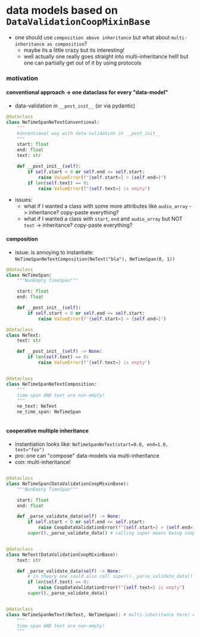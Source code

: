 # data models based on `DataValidationCoopMixinBase`
- one should use `composition above inheritance` but what about `multi-inheritance as composition`?
  - maybe its a little crazy but its interesting!
  - well actually one really goes straight into multi-inheritance hell! but one can partially get out of it by using protocols
### motivation
#### conventional approach -> one dataclass for every "data-model"
- data-validation in `__post_init__` (or via pydantic)
```python
@dataclass
class NeTimeSpanNeTextConventional:
    """
    konventional way with data-validation in __post_init__
    """
    start: float
    end: float
    text: str

    def __post_init__(self):
        if self.start < 0 or self.end <= self.start:
            raise ValueError(f"{self.start=} > {self.end=}")
        if len(self.text) == 0:
            raise ValueError(f"{self.text=} is empty")

```
- issues: 
  - what if I wanted a class with some more attributes like `audio_array` -> inheritance? copy-paste everything?
  - what if I wanted a class with `start`, `end` and `audio_array` but NOT `text` -> inheritance? copy-paste everything?

#### composition
- issue: is annoying to instantiate: `NeTimeSpanNeTextComposition(NeText("bla"), NeTimeSpan(0, 1))`  
```python
@dataclass
class NeTimeSpan:
    """NonEmpty TimeSpan"""

    start: float
    end: float

    def __post_init__(self):
        if self.start < 0 or self.end <= self.start:
            raise ValueError(f"{self.start=} > {self.end=}")

@dataclass
class NeText:
    text: str

    def __post_init__(self) -> None:
        if len(self.text) == 0:
            raise ValueError(f"{self.text=} is empty")


@dataclass
class NeTimeSpanNeTextComposition:
    """
    time-span AND text are non-empty!
    """
    ne_text: NeText
    ne_time_span: NeTimeSpan
    
```
#### cooperative multiple inheritance
- instantiation looks like: `NeTimeSpanNeText(start=0.0, end=1.0, text="foo")`
- pro: one can "compose" data-models via multi-inheritance
- con: multi-inheritance!
```python

@dataclass
class NeTimeSpan(DataValidationCoopMixinBase):
    """NonEmpty TimeSpan"""

    start: float
    end: float

    def _parse_validate_data(self) -> None:
        if self.start < 0 or self.end <= self.start:
            raise CoopDataValidationError(f"{self.start=} > {self.end=}")
        super()._parse_validate_data() # calling super means being cooperative!


@dataclass
class NeText(DataValidationCoopMixinBase):
    text: str

    def _parse_validate_data(self) -> None:
        # in theory one could also call super()._parse_validate_data() here, which would change the order of validation
        if len(self.text) == 0:
            raise CoopDataValidationError(f"{self.text=} is empty")
        super()._parse_validate_data()


@dataclass
class NeTimeSpanNeText(NeText, NeTimeSpan): # multi-inheritance here! every parent implements "_parse_validate_data"-method, these are called following pythons MRO
    """
    time-span AND text are non-empty!
    """

```